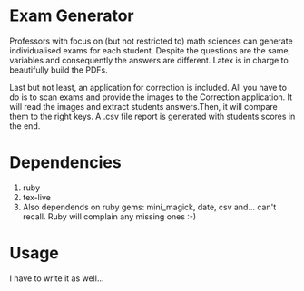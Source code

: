 # Exam Generator 

Professors with focus on (but not restricted to) math sciences can generate individualised exams for each student.
Despite the questions are the same, variables and consequently the answers are different. Latex is in charge to beautifully build the PDFs.

Last but not least, an application for correction is included. All you have to do is to scan exams and provide the images to the Correction application.
It will read the images and extract students answers.Then, it will compare them to the right keys. A .csv file report is generated with students scores in the end. 

# Dependencies

1. ruby
2. tex-live
3. Also dependends on ruby gems: mini_magick, date, csv and... can't recall. Ruby will complain any missing ones :-)

# Usage

I have to write it as well...


